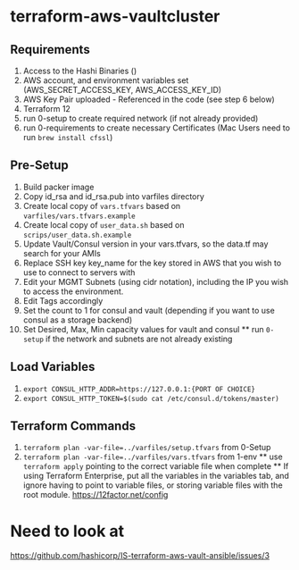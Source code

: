 # terraform-aws-vaultcluster

## Requirements
1. Access to the Hashi Binaries ()
1. AWS account, and environment variables set (AWS_SECRET_ACCESS_KEY, AWS_ACCESS_KEY_ID)
1. AWS Key Pair uploaded - Referenced in the code (see step 6 below)
1. Terraform 12
1. run 0-setup to create required network (if not already provided)
1. run 0-requirements to create necessary Certificates (Mac Users need to run ```brew install cfssl```)

## Pre-Setup
1. Build packer image
1. Copy id_rsa and id_rsa.pub into varfiles directory
1. Create local copy of `vars.tfvars` based on `varfiles/vars.tfvars.example`
1. Create local copy of `user_data.sh` based on `scrips/user_data.sh.example`
1. Update Vault/Consul version in your vars.tfvars, so the data.tf may search for your AMIs
1. Replace SSH key key_name for the key stored in AWS that you wish to use to connect to servers with
1. Edit your MGMT Subnets (using cidr notation), including the IP you wish to access the environment.
1. Edit Tags accordingly
1. Set the count to 1 for consul and vault (depending if you want to use consul as a storage backend)
1. Set Desired, Max, Min capacity values for vault and consul
** run `0-setup` if the network and subnets are not already existing

## Load Variables
1. ```export CONSUL_HTTP_ADDR=https://127.0.0.1:{PORT OF CHOICE}```
2. ```export CONSUL_HTTP_TOKEN=$(sudo cat /etc/consul.d/tokens/master)```

## Terraform Commands
1. ```terraform plan -var-file=../varfiles/setup.tfvars``` from 0-Setup
1. ```terraform plan -var-file=../varfiles/vars.tfvars``` from 1-env
** use ```terraform apply``` pointing to the correct variable file when complete
** If using Terraform Enterprise, put all the variables in the variables tab, and ignore having to point to variable files, or storing variable files with the root module. https://12factor.net/config

# Need to look at

https://github.com/hashicorp/IS-terraform-aws-vault-ansible/issues/3
